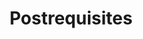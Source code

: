 ﻿---
title: "Postrequisites"
toc: true
tag: developers
category: "SDK"
menus: 
    sdk:
        title: "Postrequisite"
        weight: 7
        icon: fa fa-file-word-o
        identifier: sdkpostrequisite
---
